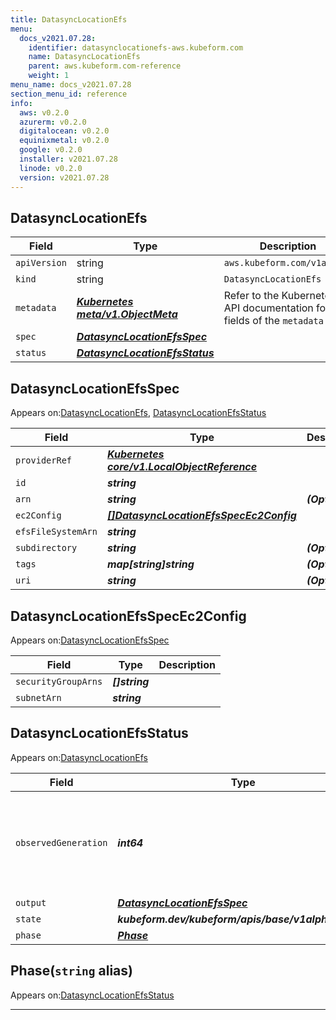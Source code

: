 ```yaml
---
title: DatasyncLocationEfs
menu:
  docs_v2021.07.28:
    identifier: datasynclocationefs-aws.kubeform.com
    name: DatasyncLocationEfs
    parent: aws.kubeform.com-reference
    weight: 1
menu_name: docs_v2021.07.28
section_menu_id: reference
info:
  aws: v0.2.0
  azurerm: v0.2.0
  digitalocean: v0.2.0
  equinixmetal: v0.2.0
  google: v0.2.0
  installer: v2021.07.28
  linode: v0.2.0
  version: v2021.07.28
---
```


## DatasyncLocationEfs
| Field | Type | Description |
| ------ | ----- | ----------- |
| `apiVersion` | string | `aws.kubeform.com/v1alpha1` |
|    `kind` | string | `DatasyncLocationEfs` |
| `metadata` | ***[Kubernetes meta/v1.ObjectMeta](https://v1-18.docs.kubernetes.io/docs/reference/generated/kubernetes-api/v1.18/#objectmeta-v1-meta)***|Refer to the Kubernetes API documentation for the fields of the `metadata` field.|
| `spec` | ***[DatasyncLocationEfsSpec](#datasynclocationefsspec)***||
| `status` | ***[DatasyncLocationEfsStatus](#datasynclocationefsstatus)***||
## DatasyncLocationEfsSpec

Appears on:[DatasyncLocationEfs](#datasynclocationefs), [DatasyncLocationEfsStatus](#datasynclocationefsstatus)

| Field | Type | Description |
| ------ | ----- | ----------- |
| `providerRef` | ***[Kubernetes core/v1.LocalObjectReference](https://v1-18.docs.kubernetes.io/docs/reference/generated/kubernetes-api/v1.18/#localobjectreference-v1-core)***||
| `id` | ***string***||
| `arn` | ***string***| ***(Optional)*** |
| `ec2Config` | ***[[]DatasyncLocationEfsSpecEc2Config](#datasynclocationefsspecec2config)***||
| `efsFileSystemArn` | ***string***||
| `subdirectory` | ***string***| ***(Optional)*** |
| `tags` | ***map[string]string***| ***(Optional)*** |
| `uri` | ***string***| ***(Optional)*** |
## DatasyncLocationEfsSpecEc2Config

Appears on:[DatasyncLocationEfsSpec](#datasynclocationefsspec)

| Field | Type | Description |
| ------ | ----- | ----------- |
| `securityGroupArns` | ***[]string***||
| `subnetArn` | ***string***||
## DatasyncLocationEfsStatus

Appears on:[DatasyncLocationEfs](#datasynclocationefs)

| Field | Type | Description |
| ------ | ----- | ----------- |
| `observedGeneration` | ***int64***| ***(Optional)*** Resource generation, which is updated on mutation by the API Server.|
| `output` | ***[DatasyncLocationEfsSpec](#datasynclocationefsspec)***| ***(Optional)*** |
| `state` | ***kubeform.dev/kubeform/apis/base/v1alpha1.State***| ***(Optional)*** |
| `phase` | ***[Phase](#phase)***| ***(Optional)*** |
## Phase(`string` alias)

Appears on:[DatasyncLocationEfsStatus](#datasynclocationefsstatus)

---
